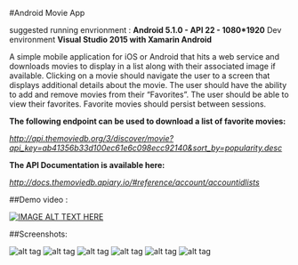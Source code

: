 #Android Movie App

suggested running envrionment : **Android 5.1.0 - API 22 - 1080*1920**   Dev environment **Visual Studio 2015 with Xamarin Android**

A simple mobile application for iOS or Android that hits a web service and downloads movies to display in a list along with their associated image if available. Clicking on a movie should navigate the user to a screen that displays additional details about the movie. The user should have the ability to add and remove movies from their “Favorites”. The user should be able to view their favorites. Favorite movies should persist between sessions.

**The following endpoint can be used to download a list of favorite movies:**

*http://api.themoviedb.org/3/discover/movie?api_key=ab41356b33d100ec61e6c098ecc92140&sort_by=popularity.desc*

**The API Documentation is available here:**

*http://docs.themoviedb.apiary.io/#reference/account/accountidlists*


##Demo video : 

[![IMAGE ALT TEXT HERE](https://img.youtube.com/vi/B_U0BdIc6Fg/0.jpg)](https://www.youtube.com/watch?v=B_U0BdIc6Fg)


##Screenshots:

![alt tag](/Movies/Screenshots/MovieList1.PNG)
![alt tag](/Movies/Screenshots/MovieList2.PNG)
![alt tag](/Movies/Screenshots/MovieDetail1.PNG)
![alt tag](/Movies/Screenshots/MovieDetail2.PNG)
![alt tag](/Movies/Screenshots/MovieDetailDeleteFromFavorite.PNG)
![alt tag](/Movies/Screenshots/MovieListWithFavorites.PNG)
